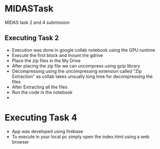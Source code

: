 # MIDASTask
MIDAS task 2 and 4 submission

## Executing Task 2
- Execution was done in google collab notebook using the GPU runtime
- Execute the first block and mount the gdrive
- Place the zip files in the My Drive
- After placing the zip file we can uncompress using gzip library
- Decompressing using the uncompressing extension called "Zip Extraction" as collab takes unsually long time for decompressing the files
- After Extracting all the files
- Run the code in the notebook
-

# Executing Task 4
- App was developed using firebase 
- To execute in your local pc simply open the index.html using a web browser
